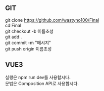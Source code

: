 ## GIT
git clone https://github.com/wastyno100/Final  
cd Final  
git checkout -b 이름초성  
git add .  
git commit -m "메시지"  
git push origin 이름초성  

## VUE3
실행은 npm run dev를 사용합시다.  
문법은 Composition API로 사용합시다.
